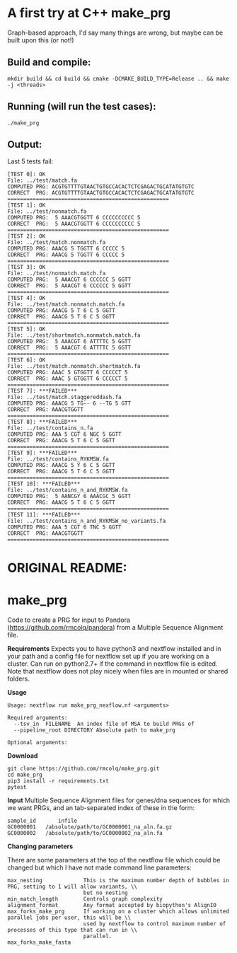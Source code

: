 # A first try at C++ make_prg

Graph-based approach, I'd say many things are wrong, but maybe can be built upon this (or not!)

## Build and compile:
`mkdir build && cd build && cmake -DCMAKE_BUILD_TYPE=Release .. && make -j <threads>`


## Running (will run the test cases):
`./make_prg`


## Output:
Last 5 tests fail:
```
[TEST 0]: OK
File: ../test/match.fa
COMPUTED PRG: ACGTGTTTTGTAACTGTGCCACACTCTCGAGACTGCATATGTGTC
CORRECT  PRG: ACGTGTTTTGTAACTGTGCCACACTCTCGAGACTGCATATGTGTC
===================================================
[TEST 1]: OK
File: ../test/nonmatch.fa
COMPUTED PRG:  5 AAACGTGGTT 6 CCCCCCCCCC 5
CORRECT  PRG:  5 AAACGTGGTT 6 CCCCCCCCCC 5
===================================================
[TEST 2]: OK
File: ../test/match.nonmatch.fa
COMPUTED PRG: AAACG 5 TGGTT 6 CCCCC 5
CORRECT  PRG: AAACG 5 TGGTT 6 CCCCC 5
===================================================
[TEST 3]: OK
File: ../test/nonmatch.match.fa
COMPUTED PRG:  5 AAACGT 6 CCCCCC 5 GGTT
CORRECT  PRG:  5 AAACGT 6 CCCCCC 5 GGTT
===================================================
[TEST 4]: OK
File: ../test/match.nonmatch.match.fa
COMPUTED PRG: AAACG 5 T 6 C 5 GGTT
CORRECT  PRG: AAACG 5 T 6 C 5 GGTT
===================================================
[TEST 5]: OK
File: ../test/shortmatch.nonmatch.match.fa
COMPUTED PRG:  5 AAACGT 6 ATTTTC 5 GGTT
CORRECT  PRG:  5 AAACGT 6 ATTTTC 5 GGTT
===================================================
[TEST 6]: OK
File: ../test/match.nonmatch.shortmatch.fa
COMPUTED PRG: AAAC 5 GTGGTT 6 CCCCCT 5
CORRECT  PRG: AAAC 5 GTGGTT 6 CCCCCT 5
===================================================
[TEST 7]: ***FAILED***
File: ../test/match.staggereddash.fa
COMPUTED PRG: AAACG 5 TG-- 6 --TG 5 GTT
CORRECT  PRG: AAACGTGGTT
===================================================
[TEST 8]: ***FAILED***
File: ../test/contains_n.fa
COMPUTED PRG: AAA 5 CGT 6 NGC 5 GGTT
CORRECT  PRG: AAACG 5 T 6 C 5 GGTT
===================================================
[TEST 9]: ***FAILED***
File: ../test/contains_RYKMSW.fa
COMPUTED PRG: AAACG 5 Y 6 C 5 GGTT
CORRECT  PRG: AAACG 5 T 6 C 5 GGTT
===================================================
[TEST 10]: ***FAILED***
File: ../test/contains_n_and_RYKMSW.fa
COMPUTED PRG:  5 AANCGY 6 AAACGC 5 GGTT
CORRECT  PRG: AAACG 5 T 6 C 5 GGTT
===================================================
[TEST 11]: ***FAILED***
File: ../test/contains_n_and_RYKMSW_no_variants.fa
COMPUTED PRG: AAA 5 CGT 6 TNC 5 GGTT
CORRECT  PRG: AAACGTGGTT
===================================================
```



# ORIGINAL README:



# make_prg
Code to create a PRG for input to Pandora (https://github.com/rmcolq/pandora) from a Multiple Sequence Alignment file.

__Requirements__
Expects you to have python3 and nextflow installed and in your path and a config file for nextflow set up if you are working on a cluster. Can run on python2.7+ if the command in nextflow file is edited.
Note that nextflow does not play nicely when files are in mounted or shared folders.

__Usage__

    Usage: nextflow run make_prg_nexflow.nf <arguments>
  
    Required arguments:
      --tsv_in  FILENAME  An index file of MSA to build PRGs of
      --pipeline_root DIRECTORY Absolute path to make_prg
    
    Optional arguments:
  
__Download__
```
git clone https://github.com/rmcolq/make_prg.git
cd make_prg
pip3 install -r requirements.txt
pytest 
```

__Input__
Multiple Sequence Alignment files for genes/dna sequences for which we want PRGs, and an tab-separated index of these in the form:
```
sample_id       infile
GC0000001   /absolute/path/to/GC0000001_na_aln.fa.gz
GC0000002   /absolute/path/to/GC0000002_na_aln.fa
```

__Changing parameters__

There are some parameters at the top of the nextflow file which could be changed but which I have not made command line parameters:
```
max_nesting             This is the maximum number depth of bubbles in PRG, setting to 1 will allow variants, \\ 
                        but no nesting
min_match_length        Controls graph complexity 
alignment_format        Any format accepted by biopython's AlignIO
max_forks_make_prg      If working on a cluster which allows unlimited parallel jobs per user, this will be \\
                        used by nextflow to control maximum number of processes of this type that can run in \\
                        parallel. 
max_forks_make_fasta   
```
